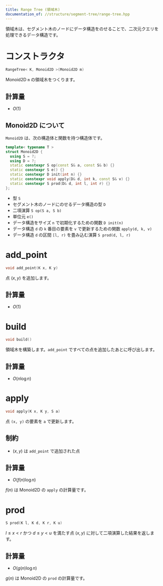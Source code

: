 ```yaml
---
title: Range Tree (領域木)
documentation_of: //structure/segment-tree/range-tree.hpp
---
```


領域木は、セグメント木のノードにデータ構造をのせることで、二次元クエリを処理できるデータ構造です。

# コンストラクタ

```cpp
RangeTree< K, Monoid2D >(Monoid2D m)
```

Monoid2D `m` の領域木をつくります。

## 計算量

- $O(1)$

## Monoid2D について

`Monoid2D` は、次の構造体と関数を持つ構造体です。

```cpp
template< typename T >
struct Monoid2D {
  using S = ?;
  using D = ?;
  static constexpr S op(const S& a, const S& b) {}
  static constexpr S e() {}
  static constexpr D init(int n) {}
  static constexpr void apply(D& d, int k, const S& v) {}
  static constexpr S prod(D& d, int l, int r) {}
};
```

- 型 `S`
- セグメント木のノードにのせるデータ構造の型 `D`
- 二項演算 `S op(S a, S b)`
- 単位元 `e()`
- データ構造をサイズ `n` で初期化するための関数 `D init(n)`
- データ構造 `d` の `k` 番目の要素を `v` で更新するための関数 `apply(d, k, v)`
- データ構造 `d` の区間 `[l, r)` を畳み込む演算 `S prod(d, l, r)`

# add_point

```cpp
void add_point(K x, K y)
```

点 $(x, y)$ を追加します。

## 計算量

- $O(1)$

# build

```cpp
void build()
```

領域木を構築します。`add_point` ですべての点を追加したあとに呼び出します。

## 計算量

- $O(n \log n)$

# apply

```cpp
void apply(K x, K y, S a)
```
 
点 `(x, y)` の要素を `a` で更新します。

## 制約

- $(x, y)$ は `add_point` で追加された点

## 計算量

- $O(f(n) \log n)$

$f(n)$ は Monoid2D の `apply` の計算量です。

# prod

```cpp
S prod(K l, K d, K r, K u)
```

$l \leq x \lt r$ かつ $d \leq y \lt u$ を満たす点 $(x, y)$ に対して二項演算した結果を返します。

## 計算量

- $O(g(n) \log n)$

$g(n)$ は Monoid2D の `prod` の計算量です。
